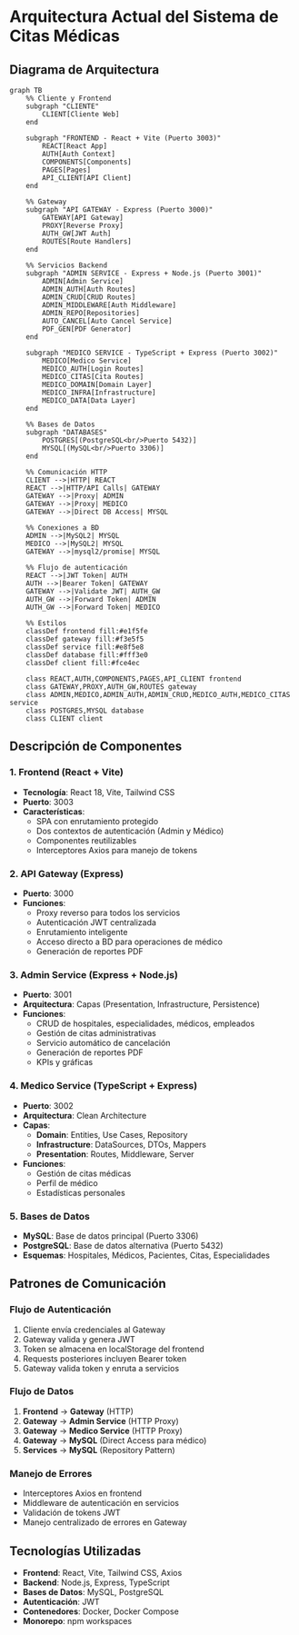 # Arquitectura Actual del Sistema de Citas Médicas

## Diagrama de Arquitectura

```mermaid
graph TB
    %% Cliente y Frontend
    subgraph "CLIENTE"
        CLIENT[Cliente Web]
    end
    
    subgraph "FRONTEND - React + Vite (Puerto 3003)"
        REACT[React App]
        AUTH[Auth Context]
        COMPONENTS[Components]
        PAGES[Pages]
        API_CLIENT[API Client]
    end
    
    %% Gateway
    subgraph "API GATEWAY - Express (Puerto 3000)"
        GATEWAY[API Gateway]
        PROXY[Reverse Proxy]
        AUTH_GW[JWT Auth]
        ROUTES[Route Handlers]
    end
    
    %% Servicios Backend
    subgraph "ADMIN SERVICE - Express + Node.js (Puerto 3001)"
        ADMIN[Admin Service]
        ADMIN_AUTH[Auth Routes]
        ADMIN_CRUD[CRUD Routes]
        ADMIN_MIDDLEWARE[Auth Middleware]
        ADMIN_REPO[Repositories]
        AUTO_CANCEL[Auto Cancel Service]
        PDF_GEN[PDF Generator]
    end
    
    subgraph "MEDICO SERVICE - TypeScript + Express (Puerto 3002)"
        MEDICO[Medico Service]
        MEDICO_AUTH[Login Routes]
        MEDICO_CITAS[Cita Routes]
        MEDICO_DOMAIN[Domain Layer]
        MEDICO_INFRA[Infrastructure]
        MEDICO_DATA[Data Layer]
    end
    
    %% Bases de Datos
    subgraph "DATABASES"
        POSTGRES[(PostgreSQL<br/>Puerto 5432)]
        MYSQL[(MySQL<br/>Puerto 3306)]
    end
    
    %% Comunicación HTTP
    CLIENT -->|HTTP| REACT
    REACT -->|HTTP/API Calls| GATEWAY
    GATEWAY -->|Proxy| ADMIN
    GATEWAY -->|Proxy| MEDICO
    GATEWAY -->|Direct DB Access| MYSQL
    
    %% Conexiones a BD
    ADMIN -->|MySQL2| MYSQL
    MEDICO -->|MySQL2| MYSQL
    GATEWAY -->|mysql2/promise| MYSQL
    
    %% Flujo de autenticación
    REACT -->|JWT Token| AUTH
    AUTH -->|Bearer Token| GATEWAY
    GATEWAY -->|Validate JWT| AUTH_GW
    AUTH_GW -->|Forward Token| ADMIN
    AUTH_GW -->|Forward Token| MEDICO
    
    %% Estilos
    classDef frontend fill:#e1f5fe
    classDef gateway fill:#f3e5f5
    classDef service fill:#e8f5e8
    classDef database fill:#fff3e0
    classDef client fill:#fce4ec
    
    class REACT,AUTH,COMPONENTS,PAGES,API_CLIENT frontend
    class GATEWAY,PROXY,AUTH_GW,ROUTES gateway
    class ADMIN,MEDICO,ADMIN_AUTH,ADMIN_CRUD,MEDICO_AUTH,MEDICO_CITAS service
    class POSTGRES,MYSQL database
    class CLIENT client
```

## Descripción de Componentes

### **1. Frontend (React + Vite)**
- **Tecnología**: React 18, Vite, Tailwind CSS
- **Puerto**: 3003
- **Características**:
  - SPA con enrutamiento protegido
  - Dos contextos de autenticación (Admin y Médico)
  - Componentes reutilizables
  - Interceptores Axios para manejo de tokens

### **2. API Gateway (Express)**
- **Puerto**: 3000
- **Funciones**:
  - Proxy reverso para todos los servicios
  - Autenticación JWT centralizada
  - Enrutamiento inteligente
  - Acceso directo a BD para operaciones de médico
  - Generación de reportes PDF

### **3. Admin Service (Express + Node.js)**
- **Puerto**: 3001
- **Arquitectura**: Capas (Presentation, Infrastructure, Persistence)
- **Funciones**:
  - CRUD de hospitales, especialidades, médicos, empleados
  - Gestión de citas administrativas
  - Servicio automático de cancelación
  - Generación de reportes PDF
  - KPIs y gráficas

### **4. Medico Service (TypeScript + Express)**
- **Puerto**: 3002
- **Arquitectura**: Clean Architecture
- **Capas**:
  - **Domain**: Entities, Use Cases, Repository
  - **Infrastructure**: DataSources, DTOs, Mappers
  - **Presentation**: Routes, Middleware, Server
- **Funciones**:
  - Gestión de citas médicas
  - Perfil de médico
  - Estadísticas personales

### **5. Bases de Datos**
- **MySQL**: Base de datos principal (Puerto 3306)
- **PostgreSQL**: Base de datos alternativa (Puerto 5432)
- **Esquemas**: Hospitales, Médicos, Pacientes, Citas, Especialidades

## Patrones de Comunicación

### **Flujo de Autenticación**
1. Cliente envía credenciales al Gateway
2. Gateway valida y genera JWT
3. Token se almacena en localStorage del frontend
4. Requests posteriores incluyen Bearer token
5. Gateway valida token y enruta a servicios

### **Flujo de Datos**
1. **Frontend** → **Gateway** (HTTP)
2. **Gateway** → **Admin Service** (HTTP Proxy)
3. **Gateway** → **Medico Service** (HTTP Proxy)
4. **Gateway** → **MySQL** (Direct Access para médico)
5. **Services** → **MySQL** (Repository Pattern)

### **Manejo de Errores**
- Interceptores Axios en frontend
- Middleware de autenticación en servicios
- Validación de tokens JWT
- Manejo centralizado de errores en Gateway

## Tecnologías Utilizadas

- **Frontend**: React, Vite, Tailwind CSS, Axios
- **Backend**: Node.js, Express, TypeScript
- **Bases de Datos**: MySQL, PostgreSQL
- **Autenticación**: JWT
- **Contenedores**: Docker, Docker Compose
- **Monorepo**: npm workspaces

